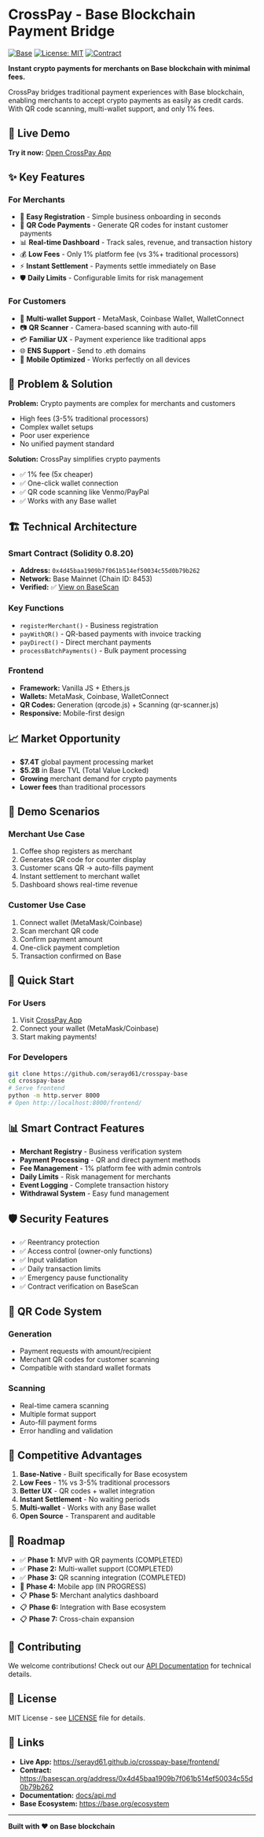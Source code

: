 # CrossPay - Base Blockchain Payment Bridge

[![Base](https://img.shields.io/badge/Built_on-Base-0052FF?style=flat-square&logo=ethereum)](https://base.org)
[![License: MIT](https://img.shields.io/badge/License-MIT-yellow.svg?style=flat-square)](LICENSE)
[![Contract](https://img.shields.io/badge/Contract-Verified-success?style=flat-square)](https://basescan.org/address/0x4d45baa1909b7f061b514ef50034c55d0b79b262)

**Instant crypto payments for merchants on Base blockchain with minimal fees.**

CrossPay bridges traditional payment experiences with Base blockchain, enabling merchants to accept crypto payments as easily as credit cards. With QR code scanning, multi-wallet support, and only 1% fees.

## 🚀 Live Demo

**Try it now:** [Open CrossPay App](https://serayd61.github.io/crosspay-base/frontend/)

## ✨ Key Features

### For Merchants
- 🏪 **Easy Registration** - Simple business onboarding in seconds
- 📱 **QR Code Payments** - Generate QR codes for instant customer payments  
- 📊 **Real-time Dashboard** - Track sales, revenue, and transaction history
- 💰 **Low Fees** - Only 1% platform fee (vs 3%+ traditional processors)
- ⚡ **Instant Settlement** - Payments settle immediately on Base
- 🛡️ **Daily Limits** - Configurable limits for risk management

### For Customers  
- 🔐 **Multi-wallet Support** - MetaMask, Coinbase Wallet, WalletConnect
- 📷 **QR Scanner** - Camera-based scanning with auto-fill
- 💳 **Familiar UX** - Payment experience like traditional apps
- 🌐 **ENS Support** - Send to .eth domains
- 📱 **Mobile Optimized** - Works perfectly on all devices

## 🎯 Problem & Solution

**Problem:** Crypto payments are complex for merchants and customers
- High fees (3-5% traditional processors)
- Complex wallet setups
- Poor user experience
- No unified payment standard

**Solution:** CrossPay simplifies crypto payments
- ✅ 1% fee (5x cheaper)
- ✅ One-click wallet connection
- ✅ QR code scanning like Venmo/PayPal
- ✅ Works with any Base wallet

## 🏗️ Technical Architecture

### Smart Contract (Solidity 0.8.20)
- **Address:** `0x4d45baa1909b7f061b514ef50034c55d0b79b262`
- **Network:** Base Mainnet (Chain ID: 8453)
- **Verified:** ✅ [View on BaseScan](https://basescan.org/address/0x4d45baa1909b7f061b514ef50034c55d0b79b262)

### Key Functions
- `registerMerchant()` - Business registration
- `payWithQR()` - QR-based payments with invoice tracking
- `payDirect()` - Direct merchant payments
- `processBatchPayments()` - Bulk payment processing

### Frontend
- **Framework:** Vanilla JS + Ethers.js
- **Wallets:** MetaMask, Coinbase, WalletConnect
- **QR Codes:** Generation (qrcode.js) + Scanning (qr-scanner.js)
- **Responsive:** Mobile-first design

## 📈 Market Opportunity

- **$7.4T** global payment processing market
- **$5.2B** in Base TVL (Total Value Locked)
- **Growing** merchant demand for crypto payments
- **Lower fees** than traditional processors

## 🎪 Demo Scenarios

### Merchant Use Case
1. Coffee shop registers as merchant
2. Generates QR code for counter display  
3. Customer scans QR → auto-fills payment
4. Instant settlement to merchant wallet
5. Dashboard shows real-time revenue

### Customer Use Case
1. Connect wallet (MetaMask/Coinbase)
2. Scan merchant QR code
3. Confirm payment amount
4. One-click payment completion
5. Transaction confirmed on Base

## 🔧 Quick Start

### For Users
1. Visit [CrossPay App](https://serayd61.github.io/crosspay-base/frontend/)
2. Connect your wallet (MetaMask/Coinbase)
3. Start making payments!

### For Developers
```bash
git clone https://github.com/serayd61/crosspay-base
cd crosspay-base
# Serve frontend
python -m http.server 8000
# Open http://localhost:8000/frontend/
```

## 📊 Smart Contract Features

- **Merchant Registry** - Business verification system
- **Payment Processing** - QR and direct payment methods
- **Fee Management** - 1% platform fee with admin controls
- **Daily Limits** - Risk management for merchants
- **Event Logging** - Complete transaction history
- **Withdrawal System** - Easy fund management

## 🛡️ Security Features

- ✅ Reentrancy protection
- ✅ Access control (owner-only functions)
- ✅ Input validation
- ✅ Daily transaction limits
- ✅ Emergency pause functionality
- ✅ Contract verification on BaseScan

## 📱 QR Code System

### Generation
- Payment requests with amount/recipient
- Merchant QR codes for customer scanning
- Compatible with standard wallet formats

### Scanning
- Real-time camera scanning
- Multiple format support
- Auto-fill payment forms
- Error handling and validation

## 🌟 Competitive Advantages

1. **Base-Native** - Built specifically for Base ecosystem
2. **Low Fees** - 1% vs 3-5% traditional processors  
3. **Better UX** - QR codes + wallet integration
4. **Instant Settlement** - No waiting periods
5. **Multi-wallet** - Works with any Base wallet
6. **Open Source** - Transparent and auditable

## 🎯 Roadmap

- ✅ **Phase 1:** MVP with QR payments (COMPLETED)
- ✅ **Phase 2:** Multi-wallet support (COMPLETED)
- ✅ **Phase 3:** QR scanning integration (COMPLETED)
- 🔄 **Phase 4:** Mobile app (IN PROGRESS)
- 📋 **Phase 5:** Merchant analytics dashboard
- 📋 **Phase 6:** Integration with Base ecosystem
- 📋 **Phase 7:** Cross-chain expansion

## 🤝 Contributing

We welcome contributions! Check out our [API Documentation](docs/api.md) for technical details.

## 📄 License

MIT License - see [LICENSE](LICENSE) file for details.

## 🔗 Links

- **Live App:** https://serayd61.github.io/crosspay-base/frontend/
- **Contract:** https://basescan.org/address/0x4d45baa1909b7f061b514ef50034c55d0b79b262
- **Documentation:** [docs/api.md](docs/api.md)
- **Base Ecosystem:** https://base.org/ecosystem

---

**Built with ❤️ on Base blockchain**